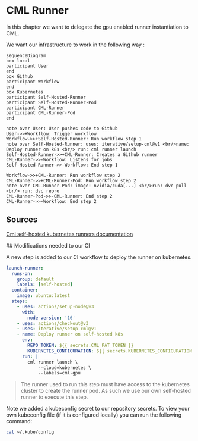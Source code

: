 # CML Runner

In this chapter we want to delegate the gpu enabled runner instantiation to CML.

We want our infrastructure to work in the following way :

```mermaid
sequenceDiagram
box local
participant User
end
box Github
participant Workflow
end
box Kubernetes
participant Self-Hosted-Runner
participant Self-Hosted-Runner-Pod
participant CML-Runner
participant CML-Runner-Pod
end

note over User: User pushes code to Github
User->>+Workflow: Trigger workflow
Workflow->>+Self-Hosted-Runner: Run workflow step 1
note over Self-Hosted-Runner: uses: iterative/setup-cml@v1 <br/>name: Deploy runner on k8s <br/> run: cml runner launch
Self-Hosted-Runner->>+CML-Runner: Creates a Github runner
CML-Runner->>-Workflow: Listens for jobs
Self-Hosted-Runner->>-Workflow: End step 1

Workflow->>+CML-Runner: Run workflow step 2
CML-Runner->>+CML-Runner-Pod: Run workflow step 2
note over CML-Runner-Pod: image: nvidia/cuda[...] <br/>run: dvc pull <br/> run: dvc repro
CML-Runner-Pod->>-CML-Runner: End step 2
CML-Runner->>-Workflow: End step 2

```

## Sources

[Cml self-hosted kubernetes runners documentation](https://cml.dev/doc/self-hosted-runners?tab=Kubernetes)

## Modifications needed to our CI

A new step is added to our CI workflow to deploy the runner on kubernetes.

```yaml
launch-runner:
  runs-on:
    group: default
    labels: [self-hosted]
  container:
    image: ubuntu:latest
  steps:
    - uses: actions/setup-node@v3
      with:
        node-version: '16'
    - uses: actions/checkout@v3
    - uses: iterative/setup-cml@v1
    - name: Deploy runner on self-hosted k8s
      env:
        REPO_TOKEN: ${{ secrets.CML_PAT_TOKEN }}
        KUBERNETES_CONFIGURATION: ${{ secrets.KUBERNETES_CONFIGURATION }}
      run: |
        cml runner launch \
            --cloud=kubernetes \
            --labels=cml-gpu
```

> The runner used to run this step must have access to the kubernetes cluster to create the runner pod. As such we use our own self-hosted runner to execute this step.

Note we added a kubeconfig secret to our repository secrets. To view your own kubeconfig file (if it is configured locally) you can run the following command:

```bash
cat ~/.kube/config
```
